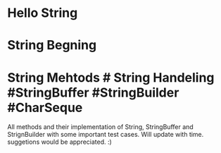 # Hello String
# String Begning
# String Mehtods # String Handeling #StringBuffer #StringBuilder #CharSeque

All methods and their implementation of String, StringBuffer and StrignBuilder with some important test cases.
Will update with time. 
suggetions would be appreciated.
:)
